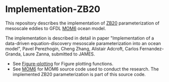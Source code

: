 # Implementation-ZB20
This repository describes the implementation of [ZB20](https://agupubs.onlinelibrary.wiley.com/doi/full/10.1029/2020GL088376) parameterization of mesoscale eddies to GFDL [MOM6](https://github.com/NOAA-GFDL/MOM6) ocean model.

The implementation is described in detail in paper "Implementation of a data-driven equation-discovery mesoscale parameterization into an ocean model", Pavel Perezhogin, Cheng Zhang, Alistair Adcroft, Carlos Fernandez-Granda, Laure Zanna, submitted to JAMES.

* See [Figure-plotting](https://github.com/m2lines/Implementation-ZB20/tree/main/Figure-plotting) for Figure plotting functions.
* See [MOM6](https://github.com/m2lines/Implementation-ZB20/tree/main/src) for MOM6 source code used to conduct the research. The implemented ZB20 parameterization is part of this source code.
